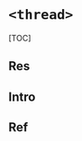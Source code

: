 # `<thread>`

[TOC]



## Res


## Intro


## Ref
[Multithreading in C++]: https://www.geeksforgeeks.org/multithreading-in-cpp/


